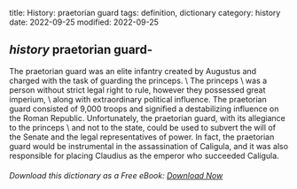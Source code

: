 title: History: praetorian guard
tags: definition, dictionary
category: history
date: 2022-09-25
modified: 2022-09-25

## _history_  praetorian guard-
The praetorian guard was an elite infantry
created by Augustus and charged with the task of guarding the
princeps. \ The   princeps \ was a person without strict legal
right to rule, however they possessed great   imperium, \ along with
extraordinary political influence.  The praetorian guard consisted of 9,000
troops and signified a destabilizing influence on the Roman Republic.
Unfortunately, the praetorian guard, with its allegiance to the
princeps \ and not to the state, could be used to subvert the will
of the Senate and the legal representatives of power.  In fact, the
praetorian guard would be instrumental in the assassination of
Caligula, and it was also responsible for placing Claudius as
the emperor who succeeded Caligula.


###### Download *this* dictionary as a Free eBook: [Download Now]({static}static/SerfHistoryDictionary.pdf)


